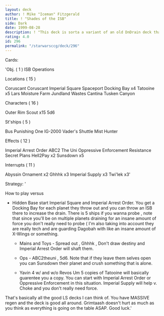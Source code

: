 ```yaml
---
layout: deck
author: ! Mike "Iceman" Fitzgerald
title: ! "Shades of the ISB"
side: Dark
date: 1999-08-28
description: ! "This deck is sorta a variant of an old DnDrain deck that went 18-0 for me in tournament play. It doesn't win by huge differential though."
rating: 4.0
id: 296
permalink: "/starwarsccg/deck/296"
---
```

Cards: 

'Obj. ( 1 )
ISB Operations

Locations  ( 15 )

Coruscant
Coruscant  Imperial Square
Spaceport Docking Bay x4
Tatooine x5
Lars Moisture Farm
Jundland Wastes
Cantina
Tusken Canyon

Characters ( 16 )

Outer Rim Scout x15
5d6

St'ships ( 5 )

Bus
Punishing One
IG-2000
Vader's Shuttle
Mist Hunter

Effects  ( 12 )

Imperial Arrest Order
ABC2 The Uni
Oppressive Enforcement
Resistance
Secret Plans
Hell2Pay x2
Sunsdown x5

Interrupts ( 11 )

Abyssin Ornament x2
Ghhhk x3
Imperial Supply x3
Twi'lek x3'

Strategy: '

How to play versus 

 - Hidden Base  start Imperial Square and  Imperial Arrest Order. You get a Docking Bay for each planet they throw out and you can throw an ISB there to increase the drain. There is 5 ships if you wanna probe , note that since you'll be on multiple planets draining for an insane amount of force you don't really need to probe ( I'm also taking into account they are really tech and are guarding Dagobah with like an insane amount of X-Wings or something.

   - Mains and Toys - Spread out , Ghhhk , Don't draw destiny and Imperial Arrest Order will shaft them.

   - Ops - ABC2theuni , 5d6. Note that if they leave them selves open you can Sunsdown their planet and crush something that is alone.

   - Yavin 4 w/ and w/o Revos  Um 5 copies of Tatooine will basically guarentee you a copy. You can start with Imperial Arrest Order or Oppressive Enforcement in this situation. Imperial Supply will help v. Choke and you don't really need force.

That's basically all the good LS decks I can think of. You have MASSIVE regen and the deck is good all around. Grimtaash doesn't hurt as much as you think as everything is going on the table ASAP. Good luck.'
